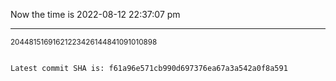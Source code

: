 Now the time is 2022-08-12 22:37:07 pm

---

<small>20448151691621223426144841091010898</small>

```txt

Latest commit SHA is: f61a96e571cb990d697376ea67a3a542a0f8a591
```
